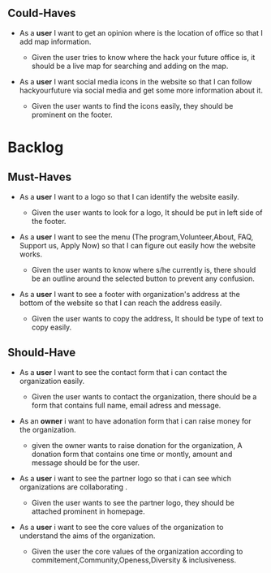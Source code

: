 
## Could-Haves

- As a **user** I want to get an opinion where is the location of office so that I add map information.

  - Given the user tries to know where the hack your future office is, it should be a live map for searching and adding on the map.
  
- As a **user** I want social media icons in the website so that I can follow hackyourfuture via social media and get some more information about it.

  - Given the user wants to find the icons easily, they should be prominent on the footer.

# Backlog

## Must-Haves

- As a **user** I want to a logo so that I can identify the website easily.

  - Given the user wants to look for a logo, It should be put in left side of the footer.

- As a **user** I want to see the menu (The program,Volunteer,About, FAQ, Support us, Apply Now) so that I can figure out easily how the website works.

  - Given the user wants to know where s/he currently is, there should be an outline around the selected button to prevent any confusion.
  
- As a **user** I want to see a footer with organization's address at the bottom of the website so that I can reach the address easily.

  - Given the user wants to copy the address, It should be type of text to copy easily.

## Should-Have

 - As a **user** I want to see the contact form that i can contact the organization easily.
 
    - Given the user wants to contact the organization, there should be a form that contains full name, email adress and message.
    
- As an **owner** i want to have adonation form that i can raise money for the organization.

     - given the owner wants to raise donation for the organization, A donation form that contains one time or montly, amount and message should be for the user.

- As a **user** i want to see the partner logo so that i can see which organizations are collaborating .

     - Given the user wants to see the partner logo, they should be attached prominent in homepage.
   
- As a **user** i want to see the core values of the organization to understand the aims of the organization.

   - Given the user the core values of the organization according to commitement,Community,Openess,Diversity & inclusiveness.
